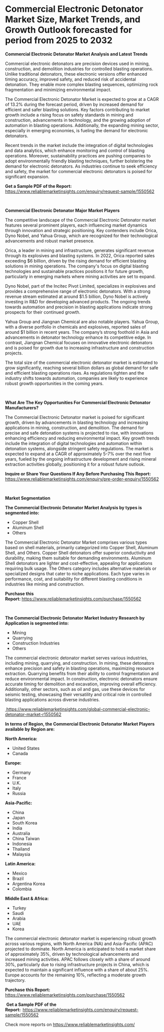 <p><h1>Commercial Electronic Detonator Market Size, Market Trends, and Growth Outlook forecasted for period from 2025 to 2032</h1></p><p><strong>Commercial Electronic Detonator Market Analysis and Latest Trends</strong></p>
<p><p>Commercial electronic detonators are precision devices used in mining, construction, and demolition industries for controlled blasting operations. Unlike traditional detonators, these electronic versions offer enhanced timing accuracy, improved safety, and reduced risk of accidental detonation. They enable more complex blasting sequences, optimizing rock fragmentation and minimizing environmental impact.</p><p>The Commercial Electronic Detonator Market is expected to grow at a CAGR of 13.2% during the forecast period, driven by increased demand for efficient and safer blasting solutions. Key factors contributing to market growth include a rising focus on safety standards in mining and construction, advancements in technology, and the growing adoption of automation in blasting operations. Additionally, the expanding mining sector, especially in emerging economies, is fueling the demand for electronic detonators. </p><p>Recent trends in the market include the integration of digital technologies and data analytics, which enhance monitoring and control of blasting operations. Moreover, sustainability practices are pushing companies to adopt environmentally friendly blasting techniques, further bolstering the demand for electronic detonators. As industries continue to seek efficiency and safety, the market for commercial electronic detonators is poised for significant expansion.</p></p>
<p><strong>Get a Sample PDF of the Report:&nbsp;</strong> <a href="https://www.reliablemarketinsights.com/enquiry/request-sample/1550562?utm_campaign=2462&utm_medium=2&utm_source=Github&utm_content=ia&utm_term=27022025&utm_id=commercial-electronic-detonator">https://www.reliablemarketinsights.com/enquiry/request-sample/1550562</a></p>
<p>&nbsp;</p>
<p><strong>Commercial Electronic Detonator Major Market Players</strong></p>
<p><p>The competitive landscape of the Commercial Electronic Detonator market features several prominent players, each influencing market dynamics through innovation and strategic positioning. Key contenders include Orica, Dyno Nobel, and Yahua Group, which are recognized for their technological advancements and robust market presence.</p><p>Orica, a leader in mining and infrastructure, generates significant revenue through its explosives and blasting systems. In 2022, Orica reported sales exceeding $6 billion, driven by the rising demand for efficient blasting solutions in mining operations. The company's focus on digital blasting technologies and sustainable practices positions it for future growth, particularly in emerging markets where mining activities are set to expand.</p><p>Dyno Nobel, part of the Incitec Pivot Limited, specializes in explosives and provides a comprehensive range of electronic detonators. With a strong revenue stream estimated at around $1.5 billion, Dyno Nobel is actively investing in R&D for developing advanced products. The ongoing trends towards automation and precision in blasting applications indicate strong prospects for their continued growth.</p><p>Yahua Group and Jiangnan Chemical are also notable players. Yahua Group, with a diverse portfolio in chemicals and explosives, reported sales of around $1 billion in recent years. The company’s strong foothold in Asia and advancements in detonator technology enhance its competitive edge. In contrast, Jiangnan Chemical focuses on innovative electronic detonators and is poised for growth due to increasing infrastructure and construction projects.</p><p>The total size of the commercial electronic detonator market is estimated to grow significantly, reaching several billion dollars as global demand for safe and efficient blasting operations rises. As regulations tighten and the industry shifts towards automation, companies are likely to experience robust growth opportunities in the coming years.</p></p>
<p>&nbsp;</p>
<p><strong>What Are The Key Opportunities For Commercial Electronic Detonator Manufacturers?</strong></p>
<p><p>The Commercial Electronic Detonator market is poised for significant growth, driven by advancements in blasting technology and increasing applications in mining, construction, and demolition. The demand for precise and safe detonation systems is projected to rise, with innovations enhancing efficiency and reducing environmental impact. Key growth trends include the integration of digital technologies and automation within detonation systems, alongside stringent safety regulations. The market is expected to expand at a CAGR of approximately 5-7% over the next five years, fueled by the ongoing infrastructure development and rising mineral extraction activities globally, positioning it for a robust future outlook.</p></p>
<p><strong>Inquire or Share Your Questions If Any Before Purchasing This Report:</strong> <a href="https://www.reliablemarketinsights.com/enquiry/pre-order-enquiry/1550562?utm_campaign=2462&utm_medium=2&utm_source=Github&utm_content=ia&utm_term=27022025&utm_id=commercial-electronic-detonator">https://www.reliablemarketinsights.com/enquiry/pre-order-enquiry/1550562</a></p>
<p>&nbsp;</p>
<p><strong>Market Segmentation</strong></p>
<p><strong>The Commercial Electronic Detonator Market Analysis by types is segmented into:</strong></p>
<p><ul><li>Copper Shell</li><li>Aluminum Shell</li><li>Others</li></ul></p>
<p><p>The Commercial Electronic Detonator Market comprises various types based on shell materials, primarily categorized into Copper Shell, Aluminum Shell, and Others. Copper Shell detonators offer superior conductivity and durability, making them suitable for demanding environments. Aluminum Shell detonators are lighter and cost-effective, appealing for applications requiring bulk usage. The Others category includes alternative materials or specialized designs that cater to niche applications. Each type varies in performance, cost, and suitability for different blasting conditions in industries like mining and construction.</p></p>
<p><strong>Purchase this Report:&nbsp;</strong><a href="https://www.reliablemarketinsights.com/purchase/1550562?utm_campaign=2462&utm_medium=2&utm_source=Github&utm_content=ia&utm_term=27022025&utm_id=commercial-electronic-detonator">https://www.reliablemarketinsights.com/purchase/1550562</a></p>
<p>&nbsp;</p>
<p><strong>The Commercial Electronic Detonator Market Industry Research by Application is segmented into:</strong></p>
<p><ul><li>Mining</li><li>Quarrying</li><li>Construction Industries</li><li>Others</li></ul></p>
<p><p>The commercial electronic detonator market serves various industries, including mining, quarrying, and construction. In mining, these detonators enhance precision and safety in blasting operations, maximizing resource extraction. Quarrying benefits from their ability to control fragmentation and reduce environmental impact. In construction, electronic detonators ensure accurate timing for demolition and excavation, improving overall efficiency. Additionally, other sectors, such as oil and gas, use these devices for seismic testing, showcasing their versatility and critical role in controlled blasting applications across diverse industries.</p></p>
<p><a href="https://www.reliablemarketinsights.com/global-commercial-electronic-detonator-market-r1550562?utm_campaign=2462&utm_medium=2&utm_source=Github&utm_content=ia&utm_term=27022025&utm_id=commercial-electronic-detonator">&nbsp;https://www.reliablemarketinsights.com/global-commercial-electronic-detonator-market-r1550562</a></p>
<p><strong>In terms of Region, the Commercial Electronic Detonator Market Players available by Region are:</strong></p>
<p>
    <p> <strong> North America: </strong>
        <ul>
            <li>United States</li>
            <li>Canada</li>
        </ul>
        </p> 
    <p> <strong> Europe: </strong>
        <ul>
            <li>Germany</li>
            <li>France</li>
            <li>U.K.</li>
            <li>Italy</li>
            <li>Russia</li>
        </ul>
        </p> 
    <p> <strong> Asia-Pacific: </strong>
        <ul>
            <li>China</li>
            <li>Japan</li>
            <li>South Korea</li>
            <li>India</li>
            <li>Australia</li>
            <li>China Taiwan</li>
            <li>Indonesia</li>
            <li>Thailand</li>
            <li>Malaysia</li>
        </ul>
        </p> 
    <p> <strong> Latin America: </strong>
        <ul>
            <li>Mexico</li>
            <li>Brazil</li>
            <li>Argentina Korea</li>
            <li>Colombia</li>
        </ul>
        </p> 
    <p> <strong> Middle East & Africa: </strong>
        <ul>
            <li>Turkey</li>
            <li>Saudi</li>
            <li>Arabia</li>
            <li>UAE</li>
            <li>Korea</li>
        </ul>
    </p>
    </p>
<p><p>The commercial electronic detonator market is experiencing robust growth across various regions, with North America (NA) and Asia-Pacific (APAC) projected to dominate. North America is anticipated to hold a market share of approximately 35%, driven by technological advancements and increased mining activities. APAC follows closely with a share of around 30%, particularly due to rising infrastructure projects in China, which is expected to maintain a significant influence with a share of about 25%. Europe accounts for the remaining 10%, reflecting a moderate growth trajectory.</p></p>
<p><strong>Purchase this Report: </strong><a href="https://www.reliablemarketinsights.com/purchase/1550562?utm_campaign=2462&utm_medium=2&utm_source=Github&utm_content=ia&utm_term=27022025&utm_id=commercial-electronic-detonator">https://www.reliablemarketinsights.com/purchase/1550562</a></p>
<p>&nbsp;<strong>Get a Sample PDF of the Report:&nbsp;&nbsp;</strong><a href="https://www.reliablemarketinsights.com/enquiry/request-sample/1550562?utm_campaign=2462&utm_medium=2&utm_source=Github&utm_content=ia&utm_term=27022025&utm_id=commercial-electronic-detonator">https://www.reliablemarketinsights.com/enquiry/request-sample/1550562</a></p>
<p><strong></strong></p>
<p>Check more reports on <a href="https://www.reliablemarketinsights.com/?utm_campaign=2462&utm_medium=2&utm_source=Github&utm_content=ia&utm_term=27022025&utm_id=commercial-electronic-detonator">https://www.reliablemarketinsights.com/</a></p>